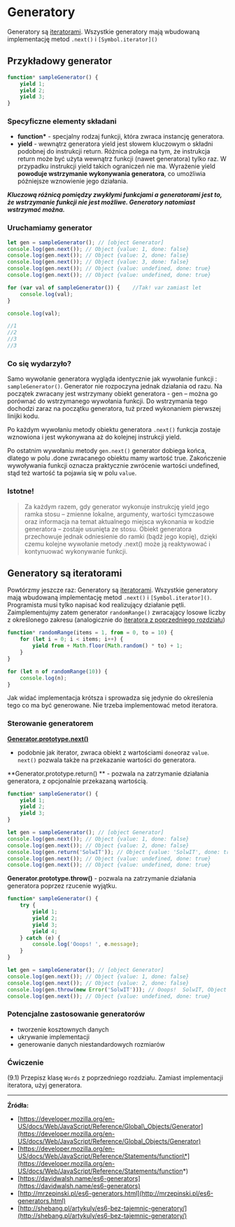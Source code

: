 # Generatory

Generatory są [iteratorami](/iterators-and-for-of.md). Wszystkie generatory mają wbudowaną implementację metod `.next()` i `[Symbol.iterator]()`

## Przykładowy generator

```js
function* sampleGenerator() {
    yield 1;
    yield 2;
    yield 3;
}
```

### Specyficzne elementy składani

* **function\*** - specjalny rodzaj funkcji, która zwraca instancję generatora.
* **yield** - wewnątrz generatora yield jest słowem kluczowym o składni podobnej do instrukcji return. Różnica polega na tym, że instrukcja return może być użyta wewnątrz funkcji \(nawet generatora\) tylko raz. W przypadku instrukcji yield takich ograniczeń nie ma. Wyrażenie yield **powoduje wstrzymanie wykonywania generatora**, co umożliwia późniejsze wznowienie jego działania.

_**Kluczową różnicą pomiędzy zwykłymi funkcjami a generatorami jest to, że  wstrzymanie funkcji nie jest możliwe. Generatory natomiast wstrzymać można.**_

### Uruchamiamy generator

```js
let gen = sampleGenerator(); // [object Generator]
console.log(gen.next()); // Object {value: 1, done: false}
console.log(gen.next()); // Object {value: 2, done: false}
console.log(gen.next()); // Object {value: 3, done: false}
console.log(gen.next()); // Object {value: undefined, done: true}
console.log(gen.next()); // Object {value: undefined, done: true}

for (var val of sampleGenerator()) {    //Tak! var zamiast let
    console.log(val);
}

console.log(val);

//1
//2
//3
//3
```

### Co się wydarzyło?

Samo wywołanie generatora wygląda identycznie jak wywołanie funkcji : `sampleGenerator()`.  Generator nie rozpoczyna jednak działania od razu. Na początek zwracany jest wstrzymany obiekt generatora - gen – można go porównać do wstrzymanego wywołania funkcji. Do wstrzymania tego dochodzi zaraz na początku generatora, tuż przed wykonaniem pierwszej linijki kodu.

Po każdym wywołaniu metody obiektu generatora `.next()` funkcja zostaje wznowiona i jest wykonywana aż do kolejnej instrukcji yield.

Po ostatnim wywołaniu metody `gen.next()` generator dobiega końca, dlatego w polu .done zwracanego obiektu mamy wartość true. Zakończenie wywoływania funkcji oznacza praktycznie zwrócenie wartości undefined, stąd też wartość ta pojawia się w polu `value`.

### Istotne!

> Za każdym razem, gdy generator wykonuje instrukcję yield jego ramka stosu – zmienne lokalne, argumenty, wartości tymczasowe oraz informacja na temat aktualnego miejsca wykonania w kodzie generatora – zostaje usunięta ze stosu. Obiekt generatora przechowuje jednak odniesienie do ramki \(bądź jego kopię\), dzięki czemu kolejne wywołanie metody .next\(\) może ją reaktywować i kontynuować wykonywanie funkcji.

## Generatory są iteratorami

Powtórzmy jeszcze raz: Generatory są [iteratorami](/iterators-and-for-of.md). Wszystkie generatory mają wbudowaną implementację metod `.next()` i `[Symbol.iterator]()`.  Programista musi tylko napisać kod realizujący działanie pętli.  Zaimplementujmy zatem generator `randomRange()` zwracający losowe liczby z określonego zakresu \(analogicznie do [iteratora z poprzedniego rozdziału](/iterators-and-for-of.md)\)

```js
function* randomRange(items = 1, from = 0, to = 10) {
    for (let i = 0; i < items; i++) {
        yield from + Math.floor(Math.random() * to) + 1;
    }
}

for (let n of randomRange(10)) {
    console.log(n);
}
```

Jak widać implementacja krótsza i sprowadza się jedynie do określenia tego co ma być generowane. Nie trzeba implementować metod iteratora.

### Sterowanie generatorem

[**Generator.prototype.next\(\)**](https://developer.mozilla.org/en-US/docs/Web/JavaScript/Reference/Global_Objects/Generator/next)

* podobnie jak iterator, zwraca obiekt z wartościami  `done`oraz `value`.  `next()` pozwala także na przekazanie wartości do generatora.

**Generator.prototype.return\(\)  ** - pozwala na zatrzymanie działania generatora, z opcjonalnie przekazaną wartością.

```js
function* sampleGenerator() {
    yield 1;
    yield 2;
    yield 3;
}

let gen = sampleGenerator(); // [object Generator]
console.log(gen.next()); // Object {value: 1, done: false}
console.log(gen.next()); // Object {value: 2, done: false}
console.log(gen.return('SolwIT')); // Object {value: 'SolwIT', done: true}
console.log(gen.next()); // Object {value: undefined, done: true}
console.log(gen.next()); // Object {value: undefined, done: true}
```

**Generator.prototype.throw\(\)** - pozwala na zatrzymanie działania generatora poprzez rzucenie wyjątku.

```js
function* sampleGenerator() {
    try {
        yield 1;
        yield 2;
        yield 3;
        yield 4;
    } catch (e) {
        console.log('Ooops! ', e.message);
    }
}

let gen = sampleGenerator(); // [object Generator]
console.log(gen.next()); // Object {value: 1, done: false}
console.log(gen.next()); // Object {value: 2, done: false}
console.log(gen.throw(new Error('SolwIT'))); // Ooops!  SolwIT, Object {value: undefined, done: true}
console.log(gen.next()); // Object {value: undefined, done: true}
```

### Potencjalne zastosowanie generatorów

* tworzenie kosztownych danych
* ukrywanie implementacji
* generowanie danych niestandardowych rozmiarów

### Ćwiczenie

(9.1) Przepisz klasę `Words` z poprzedniego rozdziału. Zamiast implementacji iteratora, użyj generatora.

---

**Źródła:**

* [https://developer.mozilla.org/en-US/docs/Web/JavaScript/Reference/Global\_Objects/Generator](https://developer.mozilla.org/en-US/docs/Web/JavaScript/Reference/Global_Objects/Generator)
* [https://developer.mozilla.org/en-US/docs/Web/JavaScript/Reference/Statements/function\*](https://developer.mozilla.org/en-US/docs/Web/JavaScript/Reference/Statements/function*)
* [https://davidwalsh.name/es6-generators](https://davidwalsh.name/es6-generators)
* [http://mrzepinski.pl/es6-generators.html](http://mrzepinski.pl/es6-generators.html)
* [http://shebang.pl/artykuly/es6-bez-tajemnic-generatory/](http://shebang.pl/artykuly/es6-bez-tajemnic-generatory/)



